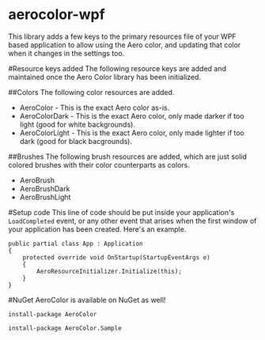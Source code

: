 aerocolor-wpf
=============

This library adds a few keys to the primary resources file of your WPF based application to allow using the Aero color, and updating that color when it changes in the settings too.

#Resource keys added
The following resource keys are added and maintained once the Aero Color library has been initialized.

##Colors
The following color resources are added.
* AeroColor - This is the exact Aero color as-is.
* AeroColorDark - This is the exact Aero color, only made darker if too light (good for white backgrounds).
* AeroColorLight - This is the exact Aero color, only made lighter if too dark (good for black bacgrounds).

##Brushes
The following brush resources are added, which are just solid colored brushes with their color counterparts as colors.
* AeroBrush
* AeroBrushDark
* AeroBrushLight

#Setup code
This line of code should be put inside your application's `LoadCompleted` event, or any other event that arises when the first window of your application has been created. Here's an example.

    public partial class App : Application
    {
        protected override void OnStartup(StartupEventArgs e)
        {
            AeroResourceInitializer.Initialize(this);
        }
    }

#NuGet
AeroColor is available on NuGet as well!

`install-package AeroColor`

`install-package AeroColor.Sample`
